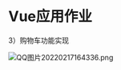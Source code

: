 # Vue应用作业

3）购物车功能实现

![QQ图片20220217164336.png](https://cdn.nlark.com/yuque/0/2022/png/23075474/1645087427894-4e9b5d62-8076-4698-bd3c-981815d92b88.png#clientId=u2341ea78-752d-4&crop=0&crop=0&crop=1&crop=1&from=ui&id=u6b015d95&margin=%5Bobject%20Object%5D&name=QQ%E5%9B%BE%E7%89%8720220217164336.png&originHeight=559&originWidth=1457&originalType=binary&ratio=1&rotation=0&showTitle=false&size=114257&status=done&style=none&taskId=ucd01091e-59e3-469f-b023-ef16b662f56&title=)
